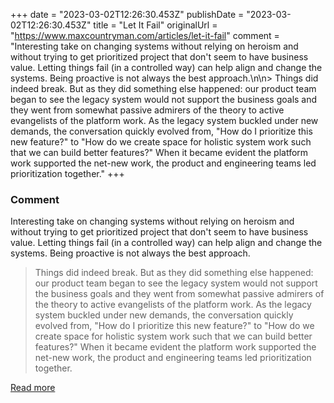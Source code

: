 +++
date = "2023-03-02T12:26:30.453Z"
publishDate = "2023-03-02T12:26:30.453Z"
title = "Let It Fail"
originalUrl = "https://www.maxcountryman.com/articles/let-it-fail"
comment = "Interesting take on changing systems without relying on heroism and without trying to get prioritized project that don't seem to have business value. Letting things fail (in a controlled way) can help align and change the systems. Being proactive is not always the best approach.\n\n> Things did indeed break. But as they did something else happened: our product team began to see the legacy system would not support the business goals and they went from somewhat passive admirers of the theory to active evangelists of the platform work. As the legacy system buckled under new demands, the conversation quickly evolved from, \"How do I prioritize this new feature?\" to \"How do we create space for holistic system work such that we can build better features?\" When it became evident the platform work supported the net-new work, the product and engineering teams led prioritization together."
+++

### Comment

Interesting take on changing systems without relying on heroism and without trying to get prioritized project that don't seem to have business value. Letting things fail (in a controlled way) can help align and change the systems. Being proactive is not always the best approach.

> Things did indeed break. But as they did something else happened: our product team began to see the legacy system would not support the business goals and they went from somewhat passive admirers of the theory to active evangelists of the platform work. As the legacy system buckled under new demands, the conversation quickly evolved from, "How do I prioritize this new feature?" to "How do we create space for holistic system work such that we can build better features?" When it became evident the platform work supported the net-new work, the product and engineering teams led prioritization together.

[Read more](https://www.maxcountryman.com/articles/let-it-fail)
